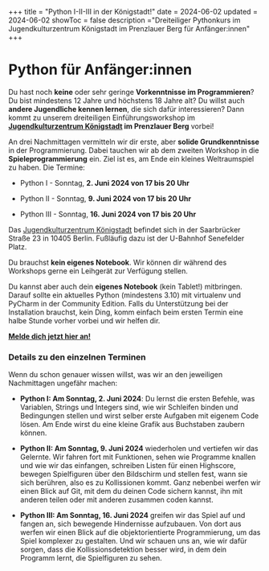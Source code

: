 +++
title = "Python I-II-III in der Königstadt!"
date = 2024-06-02
updated = 2024-06-02
showToc = false
description ="Dreiteiliger Pythonkurs im Jugendkulturzentrum Königstadt im Prenzlauer Berg für Anfänger:innen"
+++

<script lang="ts">
    import Figure from "$lib/components/Figure.svelte";
</script>

# Python für Anfänger:innen

Du hast noch **keine** oder sehr geringe **Vorkenntnisse im Programmieren**? Du bist mindestens 12 Jahre und höchstens 18 Jahre alt? Du willst auch **andere Jugendliche kennen lernen**, die sich dafür interessieren? Dann kommt zu unserem dreiteiligen Einführungsworkshop im **[Jugendkulturzentrum Königstadt](http://www.jugendhaus-koenigstadt.de/) im Prenzlauer Berg** vorbei!

An drei Nachmittagen vermitteln wir dir erste, aber **solide Grundkenntnisse** in der Programmierung. Dabei tauchen wir ab dem zweiten Workshop in die **Spieleprogrammierung** ein. Ziel ist es, am Ende ein kleines Weltraumspiel zu haben. Die Termine:

* Python I - Sonntag, **2. Juni 2024 von 17 bis 20 Uhr**

* Python II - Sonntag, **9. Juni 2024 von 17 bis 20 Uhr**

* Python III - Sonntag, **16. Juni 2024 von 17 bis 20 Uhr**

Das [Jugendkulturzentrum Königstadt](http://www.jugendhaus-koenigstadt.de/) befindet sich in der Saarbrücker Straße 23 in 10405 Berlin. Fußläufig dazu ist der U-Bahnhof Senefelder Platz.

Du brauchst **kein eigenes Notebook**. Wir können dir während des Workshops gerne ein Leihgerät zur Verfügung stellen.

Du kannst aber auch dein **eigenes Notebook** (kein Tablet!) mitbringen. Darauf sollte ein aktuelles Python (mindestens 3.10) mit virtualenv und PyCharm in der Community Edition. Falls du Unterstützung bei der Installation brauchst, kein Ding, komm einfach beim ersten Termin eine halbe Stunde vorher vorbei und wir helfen dir.

**[Melde dich jetzt hier an!](https://pretix.eu/junghackerinnentag/koenigstadt/)**

### Details zu den einzelnen Terminen

Wenn du schon genauer wissen willst, was wir an den jeweiligen Nachmittagen ungefähr machen:

* **Python I: Am Sonntag, 2. Juni 2024**: Du lernst die ersten Befehle, was Variablen, Strings und Integers sind, wie wir Schleifen binden und Bedingungen stellen und wirst selber erste Aufgaben mit eigenem Code lösen. Am Ende wirst du eine kleine Grafik aus Buchstaben zaubern können.

* **Python II: Am Sonntag, 9. Juni 2024** wiederholen und vertiefen wir das Gelernte. Wir fahren fort mit Funktionen, sehen wie Programme knallen und wie wir das einfangen, schreiben Listen für einen Highscore, bewegen Spielfiguren über den Bildschirm und stellen fest, wann sie sich berühren, also es zu Kollissionen kommt. Ganz nebenbei werfen wir einen Blick auf Git, mit dem du deinen Code sichern kannst, ihn mit anderen teilen oder mit anderen zusammen coden kannst.

* **Python III: Am Sonntag, 16. Juni 2024** greifen wir das Spiel auf und fangen an, sich bewegende Hindernisse aufzubauen. Von dort aus werfen wir einen Blick auf die objektorientierte Programmierung, um das Spiel komplexer zu gestalten. Und wir schauen uns an, wie wir dafür sorgen, dass die Kollissionsdetektion besser wird, in dem dein Programm lernt, die Spielfiguren zu sehen.

